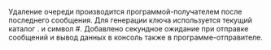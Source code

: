 Удаление очереди производится программой-получателем после последнего сообщения. Для генерации ключа используется текущий каталог . и символ #. Добавлено секундное ожидание при отправке сообщений и вывод данных в консоль также в программе-отправителе.
